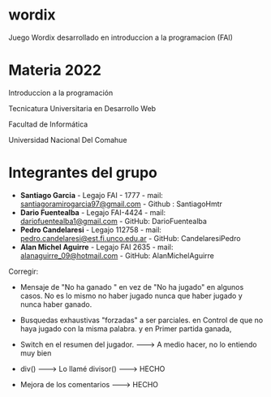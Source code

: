 # wordix
Juego Wordix desarrollado en introduccion a la programacion (FAI)

# Materia 2022
Introduccion a la programación  

Tecnicatura Universitaria en Desarrollo Web  

Facultad de Informática  

Universidad Nacional Del Comahue  


# Integrantes del grupo 

 - **Santiago Garcia** - Legajo FAI - 1777 - mail: santiagoramirogarcia97@gmail.com - Github : SantiagoHmtr
 - **Dario Fuentealba** - Legajo FAI-4424 - mail: dariofuentealba1@gmail.com - GitHub: DarioFuentealba
 - **Pedro Candelaresi** - Legajo 112758 - mail: pedro.candelaresi@est.fi.unco.edu.ar - GitHub: CandelaresiPedro  
 - **Alan Michel Aguirre** - Legajo FAI 2635 - mail: alanaguirre_09@hotmail.com - GitHub: AlanMichelAguirre


Corregir:
- Mensaje de "No ha ganado " en vez de "No ha jugado" en algunos casos. No es lo mismo no haber jugado nunca que haber jugado y nunca haber ganado.

- Busquedas exhaustivas "forzadas" a ser parciales. en Control de que no haya jugado con la misma palabra. y en Primer partida ganada,

- Switch en el resumen del jugador. ---> A medio hacer, no lo entiendo muy bien

- div() ---> Lo llamé divisor() ---> HECHO

- Mejora de los comentarios ---> HECHO
